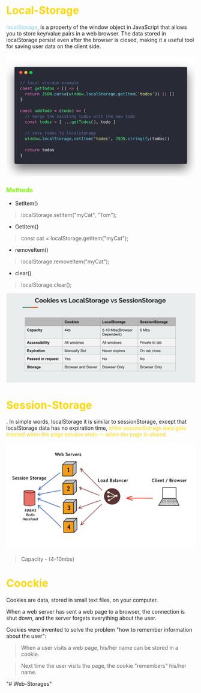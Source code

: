 # <span style="color:gold"> Local-Storage
<span style="color:skyblue">localStorage</span>, is a property of the window object in JavaScript that allows you to store key/value pairs in a web browser. The data stored in localStorage persist even after the browser is closed, making it a useful tool for saving user data on the client side. 

![](./e7db8c766d17150803d5dcc8e74e3125.png)

### <span style="color:Lawngreen">Methods

* SetItem() 

> localStorage.setItem("myCat", "Tom");

* GetItem() 
> const cat = localStorage.getItem("myCat");

* removeItem() 
> localStorage.removeItem("myCat");

* clear()
>localStorage.clear();

![](./4d63d4c64fedfc881e574ba75de7ca02.png)

# <span style="color:gold"> Session-Storage
. In simple words, localStorage it is similar to sessionStorage, except that localStorage data has no expiration time, <span style="color:gold">while sessionStorage data gets cleared when the page session ends — when the page is closed.

![](./1_mDgWR8SJwWhm30StAMJdIQ.png)

> Capacity - (4-10mbs)

# <span style="color:gold"> Coockie

Cookies are data, stored in small text files, on your computer.

When a web server has sent a web page to a browser, the connection is shut down, and the server forgets everything about the user.

Cookies were invented to solve the problem "how to remember information about the user":

> When a user visits a web page, his/her name can be stored in a cookie.

> Next time the user visits the page, the cookie "remembers" his/her name.

"# Web-Storages" 
